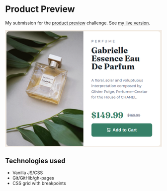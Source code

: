 # Product Preview

My submission for the [product preview](https://www.frontendmentor.io/challenges/product-preview-card-component-GO7UmttRfa) challenge. See [my live version](https://gdc-fcc.github.io/fem/product-preview/).

![](https://github.com/gdc-fcc/fem/blob/main/product-preview/images/screenshot.png)

## Technologies used

- Vanilla JS/CSS
- Git/GitHib/gh-pages
- CSS grid with breakpoints
